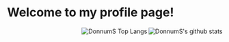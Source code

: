 # Welcome to my profile page!

<img align="right" src="https://github-readme-stats.vercel.app/api?username=DonnumS&hide=['stars']&show_icons=true&theme=tokyonight" alt="DonnumS's github stats">

<img align="right" src="https://github-readme-stats.vercel.app/api/top-langs/?username=DonnumS&hide_langs_below=1&theme=tokyonight" alt="DonnumS Top Langs">
